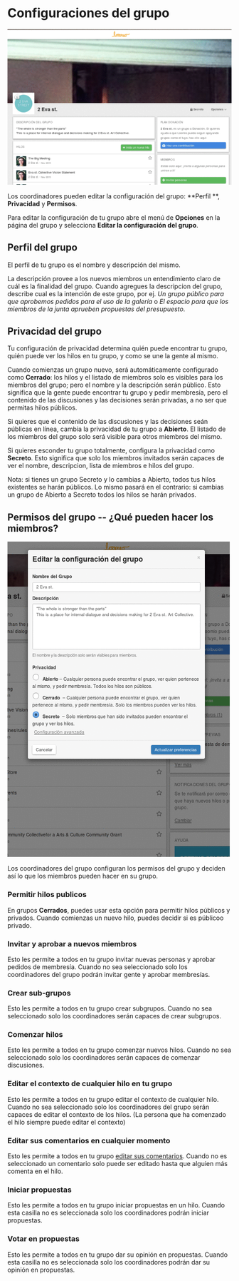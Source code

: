 # Configuraciones del grupo

<img class="screenshot" alt="Group options dropdown" src="editar_configuracion_grupal.gif" />

Los coordinadores pueden editar la configuración del grupo: **Perfil **, **Privacidad** y **Permisos**.

Para editar la configuración de tu grupo abre el menú de **Opciones** en la página del grupo y selecciona **Editar la configuración del grupo**.

## Perfil del grupo

El perfil de tu grupo es el nombre y descripción del mismo.

La descripción provee a los nuevos miembros un entendimiento claro de cuál es la finalidad del grupo. Cuando agregues la descripcion del grupo, describe cual es la intención de este grupo, por ej. *Un grupo público para que aprobemos pedidos para el uso de la galería* o *El espacio para que los miembros de la junta aprueben propuestas del presupuesto*.

## Privacidad del grupo

Tu configuración de privacidad determina quién puede encontrar tu grupo, quién puede ver los hilos en tu grupo, y como se une la gente al mismo.

Cuando comienzas un grupo nuevo, será automáticamente configurado como **Cerrado**: los hilos y el listado de miembros solo es visibles para los miembros del grupo; pero el nombre y la descripción serán público. Esto significa que la gente puede encontrar tu grupo y pedir membresía, pero el contenido de las discusiones y las decisiones serán privadas, a no ser que permitas hilos públicos.

Si quieres que el contenido de las discusiones y las decisiones seán públicas en línea, cambia la privacidad de tu grupo a **Abierto**. El listado de los miembros del grupo solo será visible para otros miembros del mismo.

Si quieres esconder tu grupo totalmente, configura la privacidad como **Secreto**. Esto significa que solo los miembros invitados serán capaces de ver el nombre, descripcion, lista de miembros e hilos del grupo.

Nota: si tienes un grupo Secreto y lo cambias a Abierto, todos tus hilos existentes se harán públicos. Lo mismo pasará en el contrario: si cambias un grupo de Abierto a Secreto todos los hilos se harán privados.


## Permisos del grupo -- ¿Qué pueden hacer los miembros?

<img class="screenshot" alt="Group options dropdown" src="editar_permisos.gif" />

Los coordinadores del grupo configuran los permisos del grupo y deciden así lo que los miembros pueden hacer en su grupo.

### Permitir hilos publicos

En grupos **Cerrados**, puedes usar esta opción para permitir hilos públicos y privados.
Cuando comienzas un nuevo hilo, puedes decidir si es públicoo privado.

### Invitar y aprobar a nuevos miembros

Esto les permite a todos en tu grupo invitar nuevas personas y aprobar pedidos de membresía.
Cuando no sea seleccionado solo los coordinadores del grupo podrán invitar gente y aprobar membresías.

### Crear sub-grupos

Esto les permite a todos en tu grupo crear subgrupos. Cuando no sea seleccionado solo los coordinadores serán capaces de crear subgrupos.

### Comenzar hilos

Esto les permite a todos en tu grupo comenzar nuevos hilos. Cuando no sea seleccionado solo los coordinadores serán capaces de comenzar discusiones.

### Editar el contexto de cualquier hilo en tu grupo

Esto les permite a todos en tu grupo editar el contexto de cualquier hilo. Cuando no sea seleccionado solo los coordinadores del grupo serán capaces de editar el contexto de los hilos. (La persona que ha comenzado el hilo siempre puede editar el contexto)

### Editar sus comentarios en cualquier momento

Esto les permite a todos en tu grupo [editar sus comentarios](comments.html#editing-a-comment).
Cuando no es seleccionado un comentario solo puede ser editado hasta que alguien más comenta en el hilo.

### Iniciar propuestas

Esto les permite a todos en tu grupo iniciar propuestas en un hilo. Cuando esta casilla no es seleccionada solo los coordinadores podrán iniciar propuestas.

### Votar en propuestas

Esto les permite a todos en tu grupo dar su opinión en propuestas. Cuando esta casilla no es seleccionada solo los coordinadores podrán dar su opinión en propuestas.
